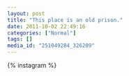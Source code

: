 ```yaml
---
layout: post
title: "This place is an old prison."
date: 2011-10-02 22:49:16
categories: ["Normal"]
tags: []
media_id: "251049284_326209"
---
```


{% instagram %}
